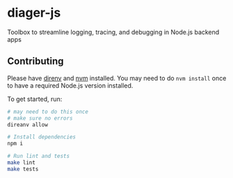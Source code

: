 # diager-js
Toolbox to streamline logging, tracing, and debugging in Node.js backend apps

## Contributing

Please have [direnv](https://github.com/direnv/direnv) and [nvm](https://github.com/nvm-sh/nvm#installing-and-updating) installed. You may need to do `nvm install` once to have a required Node.js version installed.

To get started, run:

```bash
# may need to do this once
# make sure no errors
direanv allow

# Install dependencies
npm i

# Run lint and tests
make lint
make tests
```

